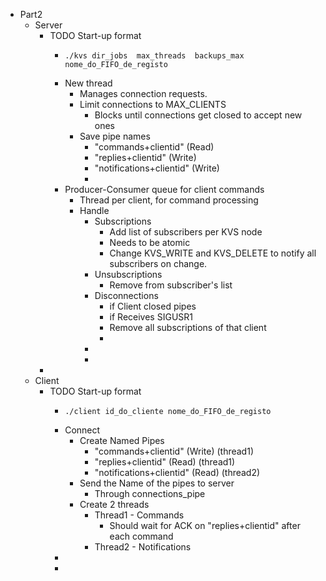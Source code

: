 - Part2
	- Server
		- TODO Start-up format
			- ```shell
			  ./kvs dir_jobs  max_threads  backups_max  nome_do_FIFO_de_registo
			  ```
			- New thread
				- Manages connection requests.
				- Limit connections to MAX_CLIENTS
					- Blocks until connections get closed to accept new ones
				- Save pipe names
					- "commands+clientid" (Read)
					- "replies+clientid" (Write)
					- "notifications+clientid" (Write)
					-
			- Producer-Consumer queue for client commands
				- Thread per client, for command processing
				- Handle
					- Subscriptions
						- Add list of subscribers per KVS node
						- Needs to be atomic
						- Change KVS_WRITE and KVS_DELETE to notify all subscribers on change.
					- Unsubscriptions
						- Remove from subscriber's list
					- Disconnections
						- if Client closed pipes
						- if Receives SIGUSR1
						- Remove all subscriptions of that client
						-
					-
					-
		-
	- Client
		- TODO Start-up format
			- ```shell
			  ./client id_do_cliente nome_do_FIFO_de_registo
			  ```
			- Connect
				- Create Named Pipes
					- "commands+clientid" (Write) (thread1)
					- "replies+clientid" (Read) (thread1)
					- "notifications+clientid" (Read) (thread2)
				- Send the Name of the pipes to server
					- Through connections_pipe
				- Create 2 threads
					- Thread1 - Commands
						- Should wait for ACK on "replies+clientid" after each command
					- Thread2 - Notifications
			-
			-